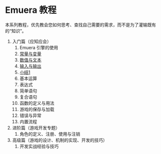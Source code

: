 # Emuera 教程

本系列教程，优先教会您如何思考、查找自己需要的需求，而不是为了灌输既有的“知识”。

1. 入门篇（应知应会）
   1. Emuera 引擎的使用
   2. [常量与变量](Variable)
   3. [数值与文本](Type)
   4. [输入与输出](IO)
   4. [小结1](Summary1)
   5. 基本运算
   6. 表达式
   7. 简单语句
   8. 复合语句
   9. 函数的定义与用法
   10. 游戏的保存与加载
   11. 错误与异常
   12. 内置流程
2. 进阶篇（游戏开发专题）
   1. 角色的定义、注册、使用与注销
3. 高级篇（游戏的设计、机制的实现、开发的技巧）
   1. 开发实战经验与技巧
